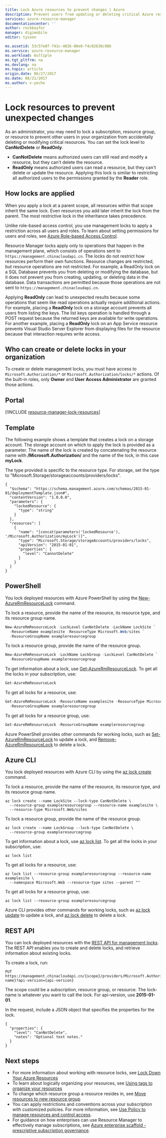 ```yaml
---
title: Lock Azure resources to prevent changes | Azure
description: Prevent users from updating or deleting critical Azure resources by applying a lock for all users and roles.
services: azure-resource-manager
documentationcenter: ''
author: rockboyfor
manager: digimobile
editor: tysonn

ms.assetid: 53c57e8f-741c-4026-80e0-f4c02638c98b
ms.service: azure-resource-manager
ms.workload: multiple
ms.tgt_pltfrm: na
ms.devlang: na
ms.topic: article
origin.date: 06/27/2017
ms.date: 08/21/2017
ms.author: v-yeche
---
```


# Lock resources to prevent unexpected changes 
As an administrator, you may need to lock a subscription, resource group, or resource to prevent other users in your organization from accidentally deleting or modifying critical resources. 
You can set the lock level to **CanNotDelete** or **ReadOnly**. 

* **CanNotDelete** means authorized users can still read and modify a resource, but they can't delete the resource. 
* **ReadOnly** means authorized users can read a resource, but they can't delete or update the resource. Applying this lock is similar to restricting all authorized users to the permissions granted by the **Reader** role. 

## How locks are applied

When you apply a lock at a parent scope, all resources within that scope inherit the same lock. Even resources you add later inherit the lock from the parent. The most restrictive lock in the inheritance takes precedence.

Unlike role-based access control, you use management locks to apply a restriction across all users and roles. To learn about setting permissions for users and roles, see [Azure Role-based Access Control](../active-directory/role-based-access-control-configure.md).

Resource Manager locks apply only to operations that happen in the management plane, which consists of operations sent to `https://management.chinacloudapi.cn`. The locks do not restrict how resources perform their own functions. Resource changes are restricted, but resource operations are not restricted. For example, a ReadOnly lock on a SQL Database prevents you from deleting or modifying the database, but it does not prevent you from creating, updating, or deleting data in the database. Data transactions are permitted because those operations are not sent to `https://management.chinacloudapi.cn`.

Applying **ReadOnly** can lead to unexpected results because some operations that seem like read operations actually require additional actions. For example, placing a **ReadOnly** lock on a storage account prevents all users from listing the keys. The list keys operation is handled through a POST request because the returned keys are available for write operations. For another example, placing a **ReadOnly** lock on an App Service resource prevents Visual Studio Server Explorer from displaying files for the resource because that interaction requires write access.

## Who can create or delete locks in your organization
To create or delete management locks, you must have access to `Microsoft.Authorization/*` or `Microsoft.Authorization/locks/*` actions. Of the built-in roles, only **Owner** and **User Access Administrator** are granted those actions.

## Portal
[!INCLUDE [resource-manager-lock-resources](../../includes/resource-manager-lock-resources.md)]

## Template
The following example shows a template that creates a lock on a storage account. The storage account on which to apply the lock is provided as a parameter. The name of the lock is created by concatenating the resource name with **/Microsoft.Authorization/** and the name of the lock, in this case **myLock**.

The type provided is specific to the resource type. For storage, set the type to "Microsoft.Storage/storageaccounts/providers/locks".

    {
      "$schema": "https://schema.management.azure.com/schemas/2015-01-01/deploymentTemplate.json#",
      "contentVersion": "1.0.0.0",
      "parameters": {
        "lockedResource": {
          "type": "string"
        }
      },
      "resources": [
        {
          "name": "[concat(parameters('lockedResource'), '/Microsoft.Authorization/myLock')]",
          "type": "Microsoft.Storage/storageAccounts/providers/locks",
          "apiVersion": "2015-01-01",
          "properties": {
            "level": "CannotDelete"
          }
        }
      ]
    }

## PowerShell
You lock deployed resources with Azure PowerShell by using the [New-AzureRmResourceLock](https://docs.microsoft.com/powershell/module/azurerm.resources/new-azurermresourcelock) command.

To lock a resource, provide the name of the resource, its resource type, and its resource group name.

```powershell
New-AzureRmResourceLock -LockLevel CanNotDelete -LockName LockSite `
  -ResourceName examplesite -ResourceType Microsoft.Web/sites `
  -ResourceGroupName exampleresourcegroup
```

To lock a resource group, provide the name of the resource group.

```powershell
New-AzureRmResourceLock -LockName LockGroup -LockLevel CanNotDelete `
  -ResourceGroupName exampleresourcegroup
```

To get information about a lock, use [Get-​Azure​Rm​Resource​Lock](https://docs.microsoft.com/powershell/module/azurerm.resources/get-azurermresourcelock). To get all the locks in your subscription, use:

```powershell
Get-AzureRmResourceLock
```

To get all locks for a resource, use:

```powershell
Get-AzureRmResourceLock -ResourceName examplesite -ResourceType Microsoft.Web/sites `
  -ResourceGroupName exampleresourcegroup
```

To get all locks for a resource group, use:

```powershell
Get-AzureRmResourceLock -ResourceGroupName exampleresourcegroup
```

Azure PowerShell provides other commands for working locks, such as [Set-AzureRmResourceLock](https://docs.microsoft.com/powershell/module/azurerm.resources/set-azurermresourcelock) to update a lock, and [Remove-AzureRmResourceLock](https://docs.microsoft.com/powershell/module/azurerm.resources/remove-azurermresourcelock) to delete a lock.

## Azure CLI

You lock deployed resources with Azure CLI by using the [az lock create](https://docs.microsoft.com/cli/azure/lock#create) command.

To lock a resource, provide the name of the resource, its resource type, and its resource group name.

```azurecli
az lock create --name LockSite --lock-type CanNotDelete \
  --resource-group exampleresourcegroup --resource-name examplesite \
  --resource-type Microsoft.Web/sites
```

To lock a resource group, provide the name of the resource group.

```azurecli
az lock create --name LockGroup --lock-type CanNotDelete \
  --resource-group exampleresourcegroup
```

To get information about a lock, use [az lock list](https://docs.microsoft.com/cli/azure/lock#list). To get all the locks in your subscription, use:

```azurecli
az lock list
```

To get all locks for a resource, use:

```azurecli
az lock list --resource-group exampleresourcegroup --resource-name examplesite \
  --namespace Microsoft.Web --resource-type sites --parent ""
```

To get all locks for a resource group, use:

```azurecli
az lock list --resource-group exampleresourcegroup
```

Azure CLI provides other commands for working locks, such as [az lock update](https://docs.microsoft.com/cli/azure/lock#update) to update a lock, and [az lock delete](https://docs.microsoft.com/cli/azure/lock#delete) to delete a lock.

## REST API
You can lock deployed resources with the [REST API for management locks](https://docs.microsoft.com/rest/api/resources/managementlocks). The REST API enables you to create and delete locks, and 
retrieve information about existing locks.

To create a lock, run:

    PUT https://management.chinacloudapi.cn/{scope}/providers/Microsoft.Authorization/locks/{lock-name}?api-version={api-version}

The scope could be a subscription, resource group, or resource. The lock-name is whatever you want to call the lock. For api-version, use **2015-01-01**.

In the request, include a JSON object that specifies the properties for the lock.

    {
      "properties": {
        "level": "CanNotDelete",
        "notes": "Optional text notes."
      }
    } 

## Next steps
* For more information about working with resource locks, see [Lock Down Your Azure Resources](http://blogs.msdn.com/b/cloud_solution_architect/archive/2015/06/18/lock-down-your-azure-resources.aspx)
* To learn about logically organizing your resources, see [Using tags to organize your resources](resource-group-using-tags.md)
* To change which resource group a resource resides in, see [Move resources to new resource group](resource-group-move-resources.md)
* You can apply restrictions and conventions across your subscription with customized policies. For more information, see [Use Policy to manage resources and control access](resource-manager-policy.md).
* For guidance on how enterprises can use Resource Manager to effectively manage subscriptions, see [Azure enterprise scaffold - prescriptive subscription governance](resource-manager-subscription-governance.md).

<!--Update_Description: update meta properties, wording update-->